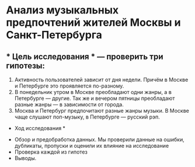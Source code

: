 # Анализ музыкальных предпочтений жителей Москвы и Санкт-Петербурга


## * Цель исследования * — проверить три гипотезы:

1. Активность пользователей зависит от дня недели. Причём в Москве и Петербурге это проявляется по-разному.
2. В понедельник утром в Москве преобладают одни жанры, а в Петербурге — другие. Так же и вечером пятницы преобладают разные жанры — в зависимости от города.
3. Москва и Петербург предпочитают разные жанры музыки. В Москве чаще слушают поп-музыку, в Петербурге — русский рэп.

* Ход исследования *

- Обзор и предобработка данных. Мы проверили данные на ошибки, дубликаты, пропуски и оценили их влияние на исследование
- Проверка каждой из гипотез 
- Выводы.